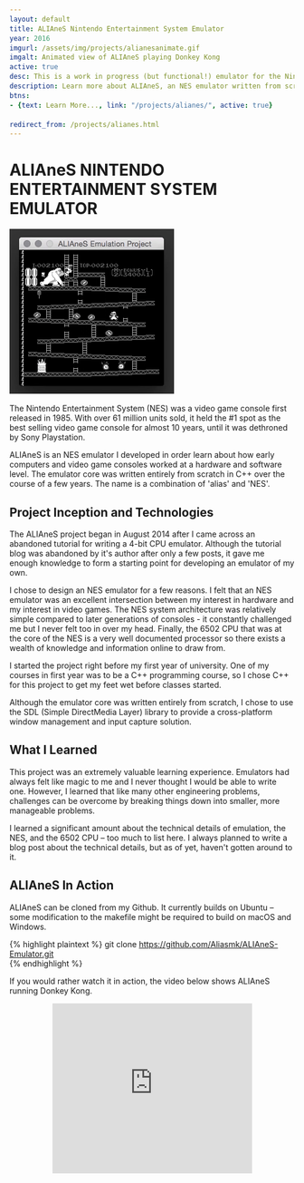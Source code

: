 ```yaml
---
layout: default
title: ALIAneS Nintendo Entertainment System Emulator
year: 2016
imgurl: /assets/img/projects/alianesanimate.gif
imgalt: Animated view of ALIAneS playing Donkey Kong
active: true
desc: This is a work in progress (but functional!) emulator for the Nintendo Entertainment System (NES). Using it you can play games such as Super Mario Brothers and Donkey Kong from cartridge ROM memory dump files on your computer. It emulates all official opcodes of the 6502 Microprocessor. It emulates the 2C07 Picture Processing Unit on a scanline-by-scanline level, though this code is still in development.
description: Learn more about ALIAneS, an NES emulator written from scratch in C++.
btns: 
- {text: Learn More..., link: "/projects/alianes/", active: true}

redirect_from: /projects/alianes.html
---
```


<h1 class="override_caselock">ALIAneS NINTENDO ENTERTAINMENT SYSTEM EMULATOR</h1>
<img src="/assets/img/projects/alianesanimate.gif" alt="{{ page.imgalt }}" class="profilePhoto largepic"/>

The Nintendo Entertainment System (NES) was a video game console first released in 1985. With over 61 million units sold, it held the #1 spot as the best selling video game console for almost 10 years, until it was dethroned by Sony Playstation.

ALIAneS is an NES emulator I developed in order learn about how early computers and video game consoles worked at a hardware and software level. The emulator core was written entirely from scratch in C++ over the course of a few years. The name is a combination of 'alias' and 'NES'.

## Project Inception and Technologies

The ALIAneS project began in August 2014 after I came across an abandoned tutorial for writing a 4-bit CPU emulator. Although the tutorial blog was abandoned by it's author after only a few posts, it gave me enough knowledge to form a starting point for developing an emulator of my own.

I chose to design an NES emulator for a few reasons. I felt that an NES emulator was an excellent intersection between my interest in hardware and my interest in video games. The NES system architecture was relatively simple compared to later generations of consoles - it constantly challenged me but I never felt too in over my head. Finally, the 6502 CPU that was at the core of the NES is a very well documented processor so there exists a wealth of knowledge and information online to draw from.

I started the project right before my first year of university. One of my courses in first year was to be a C++ programming course, so I chose C++ for this project to get my feet wet before classes started.

Although the emulator core was written entirely from scratch, I chose to use the SDL (Simple DirectMedia Layer) library to provide a cross-platform window management and input capture solution.

## What I Learned

This project was an extremely valuable learning experience. Emulators had always felt like magic to me and I never thought I would be able to write one. However, I learned that like many other engineering problems, challenges can be overcome by breaking things down into smaller, more manageable problems.

I learned a significant amount about the technical details of emulation, the NES, and the 6502 CPU – too much to list here. I always planned to write a blog post about the technical details, but as of yet, haven't gotten around to it.

## ALIAneS In Action

ALIAneS can be cloned from my Github. It currently builds on Ubuntu – some modification to the makefile might be required to build on macOS and Windows.

{% highlight plaintext %}
git clone https://github.com/Aliasmk/ALIAneS-Emulator.git        
{% endhighlight %}

If you would rather watch it in action, the video below shows ALIAneS running Donkey Kong.

<div style="text-align:center">
    <iframe src="https://www.youtube.com/embed/FDeNHphZJZ0" allowfullscreen="" width="70%;" height="300px" frameborder="0"></iframe>
</div>